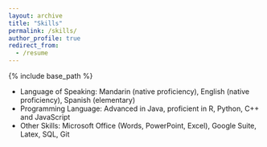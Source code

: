 ```yaml
---
layout: archive
title: "Skills"
permalink: /skills/
author_profile: true
redirect_from:
  - /resume
---
```


{% include base_path %}


* Language of Speaking: Mandarin (native proficiency), English (native proficiency), Spanish (elementary)
* Programming Language: Advanced in Java, proficient in R, Python, C++ and JavaScript
* Other Skills: Microsoft Office (Words, PowerPoint, Excel), Google Suite, Latex, SQL, Git
